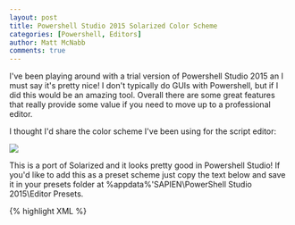```yaml
---
layout: post
title: Powershell Studio 2015 Solarized Color Scheme
categories: [Powershell, Editors]
author: Matt McNabb
comments: true
---
```


 [Solarized]: /assets/media/PSStudioSolarized.png

I've been playing around with a trial version of Powershell Studio 2015 an I must say it's pretty nice! I don't typically do GUIs with Powershell, but if I did this would be an amazing tool. Overall there are some great features that really provide some value if you need to move up to a professional editor.

I thought I'd share the color scheme I've been using for the script editor:

![][Solarized]

This is a port of Solarized and it looks pretty good in Powershell Studio! If you'd like to add this as a preset scheme just copy the text below and save it in your presets folder at %appdata%'SAPIEN\PowerShell Studio 2015\Editor Presets.

{% highlight XML %}
<Styles version="1" FontName="Lucida Console" FontSize="10" BackColor="FFFDF6E3" MarginColor="FFF0F0F0">
  <Style name="Text" Bold="False" Italic="False" Underline="False" ForeColor="FF268BD2" BackColor="FFFDF6E3" />
  <Style name="Cmdlet" Bold="False" Italic="False" Underline="False" ForeColor="FF586E75" BackColor="FFFDF6E3" />
  <Style name="Alias" Bold="True" Italic="False" Underline="False" ForeColor="FF0000FF" BackColor="0" />
  <Style name="Reserved Word" Bold="False" Italic="False" Underline="False" ForeColor="FF859900" BackColor="FFFDF6E3" />
  <Style name="Operator" Bold="False" Italic="False" Underline="False" ForeColor="FF93A1A1" BackColor="FFFDF6E3" />
  <Style name="Variable" Bold="False" Italic="False" Underline="False" ForeColor="FFCB4B16" BackColor="FFFDF6E3" />
  <Style name="Number" Bold="False" Italic="False" Underline="False" ForeColor="FF2AA198" BackColor="FFFDF6E3" />
  <Style name="String" Bold="False" Italic="False" Underline="False" ForeColor="FF2AA198" BackColor="FFFDF6E3" />
  <Style name="Comment" Bold="False" Italic="False" Underline="False" ForeColor="FF93A1A1" BackColor="FFFDF6E3" />
  <Style name="Function" Bold="False" Italic="False" Underline="False" ForeColor="FF586E75" BackColor="FFFDF6E3" />
  <Style name="Parameter" Bold="False" Italic="False" Underline="False" ForeColor="FFDC322F" BackColor="FFFDF6E3" />
  <Style name="Command As Parameter" Bold="False" Italic="False" Underline="False" ForeColor="FF00008B" BackColor="0" />
  <Style name="Code Snippet Field" Bold="False" Italic="False" Underline="False" ForeColor="0" BackColor="FFC8FFFF" />
  <Style name="Highlighted Reference" Bold="False" Italic="False" Underline="False" ForeColor="0" BackColor="FFC0C0C0" />
  <Style name="Type" Bold="False" Italic="False" Underline="False" ForeColor="FF6C71C4" BackColor="FFFDF6E3" />
  <Style name="Parameter Attribute" Bold="False" Italic="False" Underline="False" ForeColor="FFB58900" BackColor="FFFDF6E3" />
  <Style name="Unknown Command" Bold="False" Italic="False" Underline="False" ForeColor="FF657B83" BackColor="FFFDF6E3" />
  <Style name="External Tool" Bold="False" Italic="False" Underline="False" ForeColor="FF586E75" BackColor="0" />
</Styles>
{% endhighlight %}

NOTE: I used the font Source Code Pro from Adobe in the screenshot, but since this is not a Windows included font, I used Lucida Console in the preset file. Feel free to change this as you see fit.